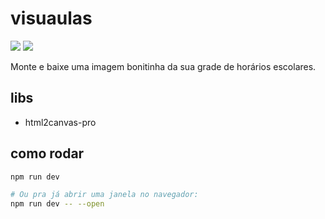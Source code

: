 # visuaulas

![](https://img.shields.io/badge/Svelte-4A4A55?style=for-the-badge&logo=svelte&logoColor=FF3E00)
![](https://img.shields.io/badge/Tailwind_CSS-38B2AC?style=for-the-badge&logo=tailwind-css&logoColor=white)


Monte e baixe uma imagem bonitinha da sua grade de horários escolares.

## libs

- html2canvas-pro

## como rodar


```bash
npm run dev

# Ou pra já abrir uma janela no navegador:
npm run dev -- --open
```